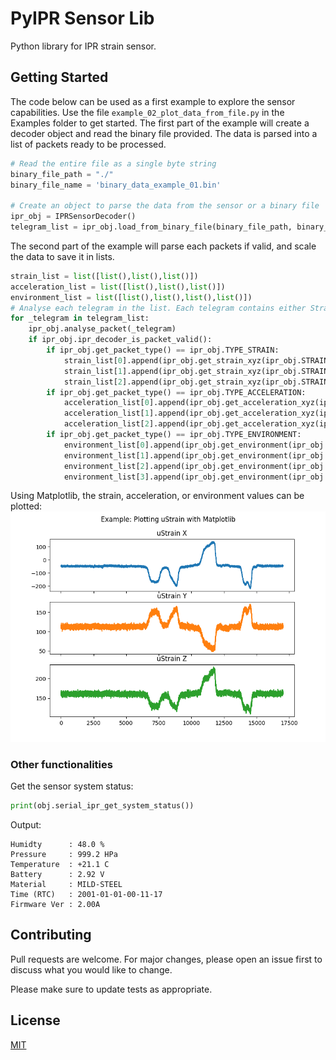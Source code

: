 # PyIPR Sensor Lib

Python library for IPR strain sensor.

## Getting Started
The code below can be used as a first example to explore the sensor capabilities. Use the file ```example_02_plot_data_from_file.py``` in the Examples folder to get started.
The first part of the example will create a decoder object and read the binary file provided. The data is parsed into a list of packets ready to be processed. 
```python
# Read the entire file as a single byte string
binary_file_path = "./"
binary_file_name = 'binary_data_example_01.bin'

# Create an object to parse the data from the sensor or a binary file
ipr_obj = IPRSensorDecoder()
telegram_list = ipr_obj.load_from_binary_file(binary_file_path, binary_file_name)
```
The second part of the example will parse each packets if valid, and scale the data to save it in lists.
```python
strain_list = list([list(),list(),list()])
acceleration_list = list([list(),list(),list()])
environment_list = list([list(),list(),list(),list()])
# Analyse each telegram in the list. Each telegram contains either Strain, Acceleration, or Environment data
for _telegram in telegram_list:
    ipr_obj.analyse_packet(_telegram)
    if ipr_obj.ipr_decoder_is_packet_valid():
        if ipr_obj.get_packet_type() == ipr_obj.TYPE_STRAIN:
            strain_list[0].append(ipr_obj.get_strain_xyz(ipr_obj.STRAIN_AXIS_X))    # Get Strain X scaled value
            strain_list[1].append(ipr_obj.get_strain_xyz(ipr_obj.STRAIN_AXIS_Y))    # Get Strain Y scaled value
            strain_list[2].append(ipr_obj.get_strain_xyz(ipr_obj.STRAIN_AXIS_Z))    # Get Strain Z scaled value
        if ipr_obj.get_packet_type() == ipr_obj.TYPE_ACCELERATION:
            acceleration_list[0].append(ipr_obj.get_acceleration_xyz(ipr_obj.ACCEL_AXIS_X))    # Get Acceleration X scaled value
            acceleration_list[1].append(ipr_obj.get_acceleration_xyz(ipr_obj.ACCEL_AXIS_Y))    # Get Acceleration Y scaled value
            acceleration_list[2].append(ipr_obj.get_acceleration_xyz(ipr_obj.ACCEL_AXIS_Z))    # Get Acceleration Z scaled value
        if ipr_obj.get_packet_type() == ipr_obj.TYPE_ENVIRONMENT:
            environment_list[0].append(ipr_obj.get_environment(ipr_obj.ENVIRONMENT_VBAT))  # Get Battery Voltage
            environment_list[1].append(ipr_obj.get_environment(ipr_obj.ENVIRONMENT_PRES))  # Get Pressure
            environment_list[2].append(ipr_obj.get_environment(ipr_obj.ENVIRONMENT_HUMI))  # Get Humidity
            environment_list[3].append(ipr_obj.get_environment(ipr_obj.ENVIRONMENT_TEMP))  # Get Temperature
```
Using Matplotlib, the strain, acceleration, or environment values can be plotted:
![plot](Examples/example_02_strain_graph.png)

<!---
```python
from pyipr_sensor_lib.ipr_sensor_decoder import IPRSensorDecoder
from pyipr_sensor_lib.ipr_serial_interface import IPRSerialInterface

# Create an object for the sensor connected on the serial port
obj = IPRSerialInterface()
obj.serial_setup("COM5")
obj.serial_open()
# Initiate the binary data stream from the sensor
obj.serial_ipr_start_binary_read()

# Create a parser object
ipr_obj = IPRSensorDecoder()
# Read in continuous mode the binary data, parse it and display the converted values
while True:
    ipr_obj.analyse_packet(obj.serial_ipr_read_telegram())
```
Output example:
```
STRAIN X: -2674.73 uStrain ; STRAIN Y: 1030.04 uStrain ; STRAIN Z: 1784.62 uStrain
STRAIN P1: 1410.99 uStrain ; STRAIN P2: 1599.27 uStrain ; STRAIN ANGLE: -42.33 degrees
STRAIN X: 2951.65 uStrain ; STRAIN Y: 1029.30 uStrain ; STRAIN Z: 2347.25 uStrain
STRAIN P1: 1973.63 uStrain ; STRAIN P2: 1599.27 uStrain ; STRAIN ANGLE: -81.71 degrees
STRAIN X: -2674.73 uStrain ; STRAIN Y: 1217.58 uStrain ; STRAIN Z: 2534.80 uStrain
STRAIN P1: 2161.17 uStrain ; STRAIN P2: 1599.27 uStrain ; STRAIN ANGLE: -81.71 degrees
STRAIN X: 2951.65 uStrain ; STRAIN Y: -95.97 uStrain ; STRAIN Z: 1409.52 uStrain
STRAIN P1: 660.81 uStrain ; STRAIN P2: 1599.27 uStrain ; STRAIN ANGLE: 64.57 degrees
ACC. X: 13.48 G ; ACC. Y: -15.02 G ; ACC. Z: -13.01 G
```
-->

### Other functionalities
Get the sensor system status:
```python
print(obj.serial_ipr_get_system_status())
```
Output:
```
Humidty      : 48.0 %
Pressure     : 999.2 HPa
Temperature  : +21.1 C
Battery      : 2.92 V
Material     : MILD-STEEL
Time (RTC)   : 2001-01-01-00-11-17
Firmware Ver : 2.00A
```
## Contributing

Pull requests are welcome. For major changes, please open an issue first to discuss what you would like to change.

Please make sure to update tests as appropriate.

## License

[MIT](https://choosealicense.com/licenses/mit/)

